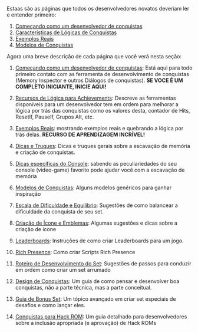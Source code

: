 Estaas são as páginas que todos os desenvolvedores novatos deveriam ler e entender primeiro:

1. [Começando como um desenvolvedor de conquistas](/pt/developer-docs/getting-started-as-an-achievement-developer)
2. [Características de Lógicas de Conquistas](/pt/orphaned/achievement-logic-features)
3. [Exemplos Reais](/pt/developer-docs/real-examples)
4. [Modelos de Conquistas](/pt/developer-docs/achievement-templates)

Agora uma breve descrição de cada página que você verá nesta seção:

1. [Começando como um desenvolvedor de conquistas](/pt/developer-docs/getting-started-as-an-achievement-developer): Está aqui para todo primeiro contato com as ferramenta de desenvolvimento de conquistas (Memory Inspector e outros Diálogos de conquistas). **SE VOCE É UM COMPLETO INICIANTE, INICIE AQUI!**

2. [Recursos de Lógica para Achievements](/pt/orphaned/achievement-logic-features): Descreve as ferramentas disponíveis para um desenvolvedor tem em ordem para melhorar a lógica por trás das conquistas como os valores desta, contador de Hits, ResetIf, PauseIf, Grupos Alt, etc.

3. [Exemplos Reais](/pt/developer-docs/real-examples): mostrando exemplos reais e quebrando a lógica por trás delas. **RECURSO DE APRENDIZAGEM INCRÍVEL!**

4. [Dicas e Truques](/pt/developer-docs/tips-and-tricks): Dicas e truques gerais sobre a escavação de memória e criação de conquistas.

5. [Dicas específicas do Console](/pt/developer-docs/console-specific-tips): sabendo as peculiariedades do seu console (video-game) favorito pode ajudar você com a escavação de memória

6. [Modelos de Conquistas](/pt/developer-docs/achievement-templates): Alguns modelos genéricos para ganhar inspiração

7. [Escala de Dificuldade e Equilibrio](/pt/developer-docs/difficulty-scale-and-balance): Sugestões de como balancear a dificuldade da conquista de seu set.

8. [Criação de Ícone e Emblemas](/pt/developer-docs/badge-and-icon-creation): Algumas sugestões e dicas sobre a criação de icone

9. [Leaderboards](/pt/developer-docs/leaderboards): Instruções de como criar Leaderboards para um jogo.

10. [Rich Presence](/pt/developer-docs/rich-presence): Como criar Scripts Rich Presence

11. [Roteiro de Desenvolvimento do Set](/pt/developer-docs/set-development-roadmap): Sugestões de passos para conduzir em ordem como criar um set arrumado

12. [Design de Conquistas](/pt/developer-docs/achievement-design): Um guia de como pensar e desenvolver boa conquistas, não a parte técnica, mas a parte conceitual.

13. [Guia de Bonus Set](/guidelines/content/subsets): Um tópico avançado em criar set especiais de desafios e como lançar eles.

14. [Conquistas para Hack ROM](/guidelines/content/achievements-for-rom-hacks): Um guia detalhado para desenvolvedores sobre a inclusão apropriada (e aprovação) de Hack ROMs

